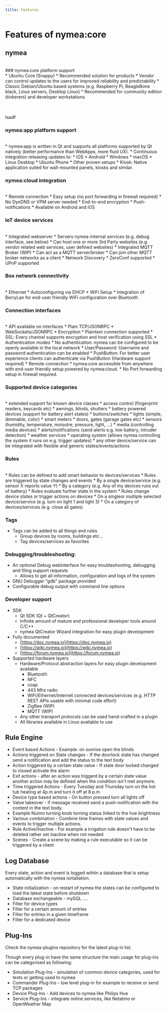 ```yaml
---
title: Features
---
```


# Features of nymea:core

## nymea
<br>
### nymea:core platform support
<br>
    * Ubuntu Core (Snappy)
        * Recommended solution for products
        * Vendor can control updates to the users for improved reliability and predictability
    * Classic Debian/Ubuntu based systems (e.g. Raspberry Pi, BeagleBone black, Linux servers, Desktop Linux)
        * Recommended for community edition (tinkerers) and developer workstations

<br><br />
tsadf

### nymea:app platform support
<br>
    * nymea:app is written in Qt and supports all platforms supported by Qt natively (better performance than WebApps, more fluid UX).
    * Continuous integration releasing updates to:
        * iOS
        * Android
        * Windows
        * macOS
        * Linux Desktop
        * Ubuntu Phone
    * Other proven setups
        * Kiosk: Native application suited for wall-mounted panels, kiosks and similar.
<br>

### nymea:cloud integration
<br>
    * Remote connection
        * Easy setup (no port forwarding in firewall required)
        * No DynDNS or VPM server needed
        * End-to-end encryption
    * Push-notifications
        * Available on Android and iOS

### IoT device services
<br>
    * Integrated webserver
        * Servers nymea-internal services (e.g. debug interface, see below)
        * Can host one or more 3rd Party websites (e.g. vendor related web services, user defined websites)
    * Integrated MQTT Broker (WIP)
        * Can act as a MQTT server/broker
        * Can join other MQTT broker networks as a client
    * Network Discovery 
        * ZeroConf supported
        * UPnP supported

### Box network connectivity
<br>
    * Ethernet
        * Autoconfiguring via DHCP
    * WiFi Setup
        * Integration of BerryLan for end-user friendly WiFi configuration over Bluetooth

### Connection interfaces
<br>
    *  API available on interfaces
        * Plain TCP/JSONRPC
        * WebSockets/JSONRPC
    * Encryption
        * Plaintext connection supported
        * SSL: Every channel supports encryption and host verification using SSL
    * Authentication modes
        * No authentication: nymea can be configured to be openly available in the local network
        * User/Password: Username and password authentication can be enabled
        * PushButton: For better user experience clients can authenticate via PushButton (Hardware support required)
    * Remote connection
        * nymea:core accessible from anywhere with end-user friendly setup powered by nymea:cloud.
        * No Port forwarding setup in firewall required.

### Supported device categories
<br>
    * extended support for known device classes
        * access control (fingerprint readers, keycards etc)
        * awnings, blinds, shutters
        * battery powered devices (support for battery alert states)
        * buttons/switches
        * lights (simple, dimmable, color)
        * smart meters
        * doors, gates (garage gates etc)
        * sensors (humidity, temperature, moisutre, pressure, light, ...)
        * media (controlling media devices)
        * alerts/notifications (send alerts e.g. low battery, intruder detection)
        * weather services
        * operating system (allows nymea controlling the system it runs on e.g. trigger updates)
    * any other device/service can be integrated with flexible and generic states/events/actions

### Rules
<br>
    * Rules can be defined to add smart behavior to devices/services
        * Rules are triggered by state changes and events
            * By a single device/service (e.g. sensor X reports value Y)
            * By a category (e.g. Any of my devices runs out of battery)
        * Rules evaluate further state in the system
        * Rules change device states or trigger actions on devices
            * On a singleor multiple selected device/service (e.g. turn on light 1 and light 3)
            * On a category of devices/services (e.g. close all gates)

### Tags 
* Tags can be added to all things and rules 
    * Group devices by rooms, buildings etc...
    * Tag devices/services as favorites

### Debugging/troubleshooting:
* An optional Debug webinterface for easy troubleshooting, debugging and filing support requests
    * Allows to get all information, configuration and logs of the system
* GNU Debugger "gdb" package provided
* Configurable debug output with command line options

### Developer support
* SDK
    * Qt SDK (Qt + QtCreator)
    * Infinite amount of mature and professional developer tools around C/C++
    * nymea QtCreator Wizard integration for easy plugin development
* Fully documented
    * [https://doc.nymea.io](https://doc.nymea.io)
    * [https://wiki.nymea.io](https://wiki.nymea.io)
    * [https://forum.nymea.io](https://forum.nymea.io)
* Supported hardware layers
    * Hardware/Protocol abstraction layers for easy plugin development available
        * Bluetooth
        * NFC
        * coap
        * 443 Mhz radio
        * WiFi/Ethernet/Internet connected devices/services (e.g. HTTP REST APIs usable with minimal code effort)
        * ZigBee (WIP)
        * MQTT (WIP)
    * Any other transport protocols can be used hand-crafted in a plugin
    * All libraries available in Linux available to use

## Rule Engine
* Event based Actions - Example: on sunrise open the blinds
* Actions triggered on State changes - If the doorlock state has changed send a notification and add the status to the text body
* Action triggered by a certain state value - If state door locked changed to closed activate the alarm  
* Exit actions - after an action was triggerd by a certain state value another action may be defined when the condition isn't met anymore.
* Time triggered Actions - Every Tuesday and Thursday turn on the hot tub heating at 4p.m and turn it off at 8 p.m
* Device type based actions - On button pressed turn all lights off
* Value takeover - If message received send a push-notification with the content in the text body.
* Example Nuimo turning knob turning status linked to the hue brightness
* Various combination - Combine time frames with state values and events to trigger multiple actions.
* Rule Active/Inactive - For example a irrigation rule doesn't have to be deleted rather set inactive when not needed
* Scenes - Create a scene by making a rule executable so it can be triggered by a client

## Log Database
Every state, action and event is logged wihtin a database that is setup automatically with the nymea isntallation.

* State initialization - on restart of nymea the states can be configured to load the latest state before shutdown
* Database exchangeable - mySQL ....
* Filter for device types
* Filter for a certain amount of entries
* Filter for entries in a given timeframe
* Filter for a dedicated device

## Plug-Ins
Check the nymea-plugins repository for the latest plug-in list.

Though every plug-in have the same structure the main usage for plug-ins can be categorised as following:

* Simulation Plug-Ins - simulation of common device categories, used for tests or getting used to nymea
* Commander Plug-Ins - low level plug-in for example to receive or send TCP packages
* Device Plug-Ins - Add devices to nymea like Philips Hue
* Service Plug-Ins - integrate online services, like Netatmo or OpenWeather Map